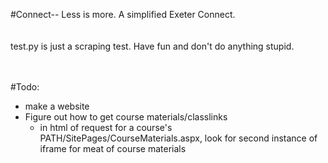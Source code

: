 #Connect--
Less is more. A simplified Exeter Connect.
<br>
<br>
<br>
test.py is just a scraping test. Have fun and don't do anything stupid.
<br>
<br>
<br>

#Todo:
 - make a website
 - Figure out how to get course materials/classlinks
 	- in html of request for a course's PATH/SitePages/CourseMaterials.aspx, look for second instance of iframe for meat of course materials
